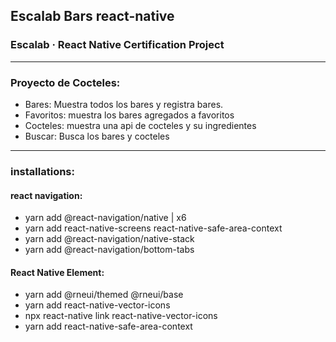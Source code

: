 ## Escalab Bars react-native
### Escalab · React Native Certification Project
---

### Proyecto de Cocteles:

- Bares: Muestra todos los bares y registra bares.
- Favoritos: muestra los bares agregados a favoritos
- Cocteles: muestra una api de cocteles y su ingredientes
- Buscar: Busca los bares y cocteles

---
### installations:

#### react navigation:
- yarn add @react-navigation/native | x6
- yarn add react-native-screens react-native-safe-area-context
- yarn add @react-navigation/native-stack
- yarn add @react-navigation/bottom-tabs

#### React Native Element:
- yarn add @rneui/themed @rneui/base
- yarn add react-native-vector-icons
- npx react-native link react-native-vector-icons
- yarn add react-native-safe-area-context
